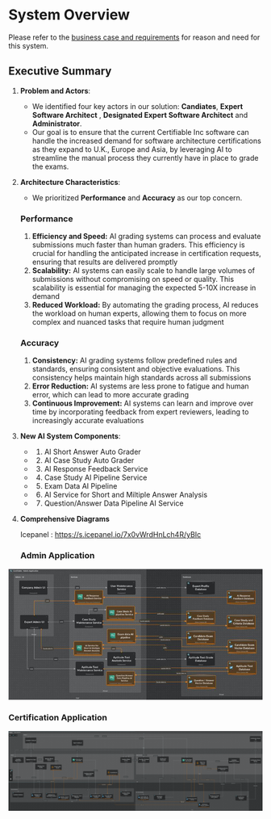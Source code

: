 # System Overview

Please refer to the [business case and requirements](requirements.md) for reason and need for this system.

## Executive Summary

1. **Problem and Actors**:
   - We identified four key actors in our solution: **Candiates**, **Expert Software Architect** , **Designated Expert Software Architect** and **Administrator**.
   - Our goal is to ensure that the current Certifiable Inc software can handle the increased demand for software architecture certifications as they expand to U.K., Europe and Asia, by leveraging AI to streamline the manual process they currently have in place to grade the exams.

2. **Architecture Characteristics**:

   - We prioritized **Performance** and **Accuracy** as our top concern.

    ### Performance

    1. **Efficiency and Speed:** AI grading systems can process and evaluate submissions much faster than human graders. This efficiency is crucial for handling the anticipated increase in certification requests, ensuring that results are delivered promptly
    2. **Scalability:** AI systems can easily scale to handle large volumes of submissions without compromising on speed or quality. This scalability is essential for managing the expected 5-10X increase in demand
    3. **Reduced Workload:** By automating the grading process, AI reduces the workload on human experts, allowing them to focus on more complex and nuanced tasks that require human judgment

    ### Accuracy
        
    1. **Consistency:** AI grading systems follow predefined rules and standards, ensuring consistent and objective evaluations. This consistency helps maintain high standards across all submissions
    2. **Error Reduction:** AI systems are less prone to fatigue and human error, which can lead to more accurate grading
    3. **Continuous Improvement:** AI systems can learn and improve over time by incorporating feedback from expert reviewers, leading to increasingly accurate evaluations


3. **New AI System Components**:

    - 1. AI Short Answer Auto Grader
    - 2. AI Case Study Auto Grader
    - 3. AI Response Feedback Service
    - 4. Case Study AI Pipeline Service
    - 5. Exam Data AI Pipeline
    - 6. AI Service for Short and Miltiple Answer Analysis
    - 7. Question/Answer Data Pipeline AI Service


4. **Comprehensive Diagrams**

    Icepanel : https://s.icepanel.io/7x0vWrdHnLch4R/yBIc

   ### Admin Application

<div align="center" style="text-align: center;">
   <img src="diagrams/architecture-admin-app-comprehensive-diagram.png" alt="Admin Application Comprehensive Diagram"/>
</div>

   ### Certification Application

<div align="center" style="text-align: center;">
   <img src="diagrams/architecture-certification-app-comprehensive-diagram.png" alt="Admin Application Comprehensive Diagram"/>
</div>



